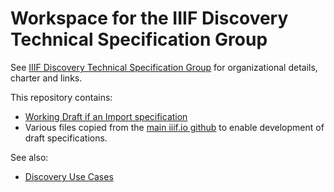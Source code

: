 # Workspace for the IIIF Discovery Technical Specification Group

See [IIIF Discovery Technical Specification Group](http://iiif.io/community/groups/discovery/) for organizational details, charter and links.

This repository contains:

  * [Working Draft if an Import specification](https://github.com/IIIF/iiif.io/discovery/blob/master/source/api/image/0.1/index.md)
  * Various files copied from the [main iiif.io github](https://github.com/IIIF/iiif.io) to enable development of draft specifications. 

See also:

  * [Discovery Use Cases](https://github.com/IIIF/iiif-stories/issues?q=is%3Aissue+is%3Aopen+label%3Adiscovery)